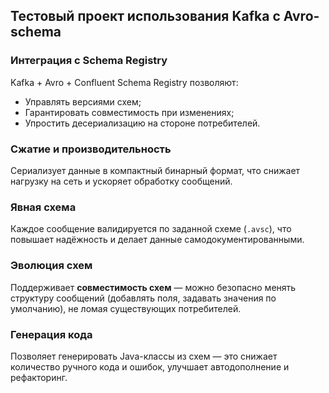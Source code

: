 ## Тестовый проект использования Kafka с Avro-schema

###  Интеграция с Schema Registry
Kafka + Avro + Confluent Schema Registry позволяют:
- Управлять версиями схем;
- Гарантировать совместимость при изменениях;
- Упростить десериализацию на стороне потребителей.

###  Сжатие и производительность
Сериализует данные в компактный бинарный формат, что снижает нагрузку на сеть и ускоряет обработку сообщений.

###  Явная схема
Каждое сообщение валидируется по заданной схеме (`.avsc`), что повышает надёжность и делает данные самодокументированными.

###  Эволюция схем
Поддерживает **совместимость схем** — можно безопасно менять структуру сообщений (добавлять поля, задавать значения по умолчанию), не ломая существующих потребителей.

###  Генерация кода
Позволяет генерировать Java-классы из схем — это снижает количество ручного кода и ошибок, улучшает автодополнение и рефакторинг.
